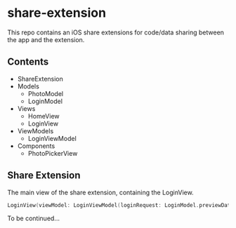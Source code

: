 # share-extension
This repo contains an iOS share extensions for code/data sharing between the app and the extension.

## Contents

- ShareExtension
- Models
    - PhotoModel
    - LoginModel
- Views
    - HomeView
    - LoginView
- ViewModels
    - LoginViewModel
- Components
    - PhotoPickerView

## Share Extension

The main view of the share extension, containing the LoginView. 

```swift
LoginView(viewModel: LoginViewModel(loginRequest: LoginModel.previewData))
```

To be continued...